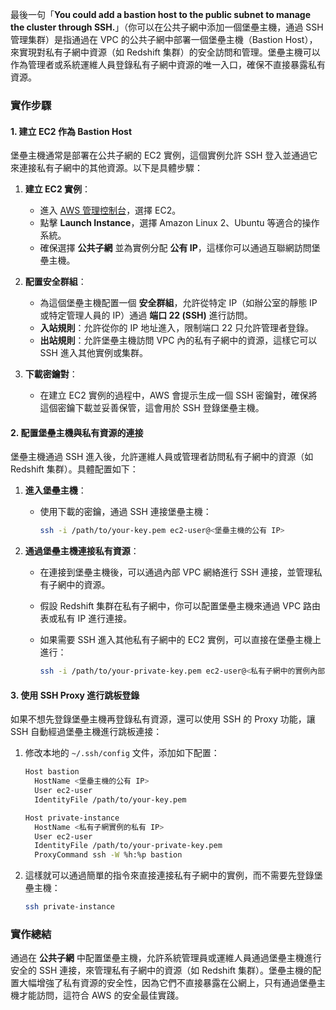 最後一句「**You could add a bastion host to the public subnet to manage the cluster through SSH.**」（你可以在公共子網中添加一個堡壘主機，通過 SSH 管理集群）是指通過在 VPC 的公共子網中部署一個堡壘主機（Bastion Host），來實現對私有子網中資源（如 Redshift 集群）的安全訪問和管理。堡壘主機可以作為管理者或系統運維人員登錄私有子網中資源的唯一入口，確保不直接暴露私有資源。

### 實作步驟

#### 1. **建立 EC2 作為 Bastion Host**  
堡壘主機通常是部署在公共子網的 EC2 實例，這個實例允許 SSH 登入並通過它來連接私有子網中的其他資源。以下是具體步驟：

1. **建立 EC2 實例**：
   - 進入 [AWS 管理控制台](https://aws.amazon.com/console/)，選擇 EC2。
   - 點擊 **Launch Instance**，選擇 Amazon Linux 2、Ubuntu 等適合的操作系統。
   - 確保選擇 **公共子網** 並為實例分配 **公有 IP**，這樣你可以通過互聯網訪問堡壘主機。

2. **配置安全群組**：
   - 為這個堡壘主機配置一個 **安全群組**，允許從特定 IP（如辦公室的靜態 IP 或特定管理人員的 IP）通過 **端口 22 (SSH)** 進行訪問。
   - **入站規則**：允許從你的 IP 地址進入，限制端口 22 只允許管理者登錄。
   - **出站規則**：允許堡壘主機訪問 VPC 內的私有子網中的資源，這樣它可以 SSH 進入其他實例或集群。

3. **下載密鑰對**：
   - 在建立 EC2 實例的過程中，AWS 會提示生成一個 SSH 密鑰對，確保將這個密鑰下載並妥善保管，這會用於 SSH 登錄堡壘主機。

#### 2. **配置堡壘主機與私有資源的連接**
堡壘主機通過 SSH 進入後，允許運維人員或管理者訪問私有子網中的資源（如 Redshift 集群）。具體配置如下：

1. **進入堡壘主機**：
   - 使用下載的密鑰，通過 SSH 連接堡壘主機：

     ```bash
     ssh -i /path/to/your-key.pem ec2-user@<堡壘主機的公有 IP>
     ```

2. **通過堡壘主機連接私有資源**：
   - 在連接到堡壘主機後，可以通過內部 VPC 網絡進行 SSH 連接，並管理私有子網中的資源。
   - 假設 Redshift 集群在私有子網中，你可以配置堡壘主機來通過 VPC 路由表或私有 IP 進行連接。
   - 如果需要 SSH 進入其他私有子網中的 EC2 實例，可以直接在堡壘主機上進行：

     ```bash
     ssh -i /path/to/your-private-key.pem ec2-user@<私有子網中的實例內部 IP>
     ```

#### 3. **使用 SSH Proxy 進行跳板登錄**
如果不想先登錄堡壘主機再登錄私有資源，還可以使用 SSH 的 Proxy 功能，讓 SSH 自動經過堡壘主機進行跳板連接：

1. 修改本地的 `~/.ssh/config` 文件，添加如下配置：
   ```bash
   Host bastion
     HostName <堡壘主機的公有 IP>
     User ec2-user
     IdentityFile /path/to/your-key.pem

   Host private-instance
     HostName <私有子網實例的私有 IP>
     User ec2-user
     IdentityFile /path/to/your-private-key.pem
     ProxyCommand ssh -W %h:%p bastion
   ```

2. 這樣就可以通過簡單的指令來直接連接私有子網中的實例，而不需要先登錄堡壘主機：
   ```bash
   ssh private-instance
   ```

### 實作總結
通過在 **公共子網** 中配置堡壘主機，允許系統管理員或運維人員通過堡壘主機進行安全的 SSH 連接，來管理私有子網中的資源（如 Redshift 集群）。堡壘主機的配置大幅增強了私有資源的安全性，因為它們不直接暴露在公網上，只有通過堡壘主機才能訪問，這符合 AWS 的安全最佳實踐。